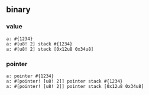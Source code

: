 ## binary

### value

```
a: #{1234}
a: #[u8! 2] stack #{1234}
a: #[u8! 2] stack [0x12u8 0x34u8]
```

### pointer

```
a: pointer #{1234}
a: #[pointer! [u8! 2]] pointer stack #{1234}
a: #[pointer! [u8! 2]] pointer stack [0x12u8 0x34u8]
```

